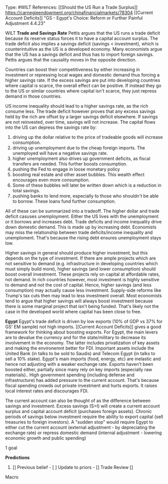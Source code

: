 Type: #WILT 
References: [[Should the US Run a Trade Surplus]]
https://carnegieendowment.org/chinafinancialmarkets/78304
[[Current Account Deficits]]
"GS -  Egypt's Choice: Reform or Further Painful Adjustment 4.4.23"

WILT
**Trade and Savings Rate**
Pettis argues that the US runs a trade deficit because its reserve status forces it to have a capital account surplus. The trade deficit also implies a savings deficit (savings < investment), which is counterintuitive as the US is a developed economy. Many economists argue that the US has a savings deficit and thus has to import foreign savings. Pettis argues that the causality moves in the opposite direction.

Countries can boost their competitiveness by either increasing in investment or repressing local wages and domestic demand thus forcing a higher savings rate. If the excess savings are put into developing countries where capital is scarce, the overall effect can be positive. If instead they go to the US or similar countries where capital isn't scarce, they just repress demand in those countries. 

US income inequality should lead to a higher savings rate, as the rich consume less. The trade deficit however proves that any excess savings held by the rich are offset by a larger savings deficit elsewhere. If savings are not reinvested, over time, savings will not increase. The capital flows into the US can depress the savings rate by:
1) driving up the dollar relative to the price of tradeable goods will increase consumption. 
2) driving up unemployment due to the cheap foreign imports. The unemployed will have a negative savings rate.
3) higher unemployment also drives up government deficits, as fiscal transfers are needed. This further boosts consumption.
4) pushing the Fed to engage in loose monetary policy
5) boosting real estate and other asset bubbles. This wealth effect encourages even more consumption. 
6) Some of these bubbles will later be written down which is a reduction in total savings. 
7) pushing banks to lend more, especially to those who shouldn't be able to borrow. These loans fund further consumption. 

All of these can be summarized into a tradeoff. The higher dollar and trade deficit casuses unemployment. Either the US lives with the unemployment or it borrows and increases debt. Trade deficits and income inequality drive down domestic demand. This is made up by increasing debt. Economists may miss the relationship between trade deficits/income inequality and unemploment. That's because the rising debt ensures unemployment stays low. 

Higher savings in general should produce higher investment, but this depends on the type of investment. If there are ample projects which are not sensitive to demand (e.g. infrastructure in developing countries which must simply build more), higher savings (and lower consumption) should boost overall investment. These projects rely on capital at affordable rates, not demand. In rich countries however, most investment is highly sensitive to demand and not the cost of capital. Hence, higher savings (and less consumption) may actually cause less investment. Supply-side reforms like Trump's tax cuts then may lead to less investment overall. Most economists tend to argue that higher savings will always boost investment because there is some marginal project that isn't being funded. That's likely not the case in the developed world where capital has been close to free. 

**Egypt**
Egypt's trade deficit is driven by low exports (10% of GDP vs 37% for GS' EM sample) not high imports. [[Current Account Deficits]] gives a good framework for thinking about boosting exports. For Egypt, the main levers are to devalue the currency and for the state/military to decrease its involvement in the economy. The latter includes privatization of key assets and making the environemnt better for FDI. Important assets include the United Bank (in talks to be sold to Saudis) and Telecom Egypt (in talks to sell a 10% stake). Egypt's main imports (food, energy, etc) are inelastic and hence not adjusting with a weaker exchange rate. Exports haven't been boosted either, partially since many rely on key imports (especially raw materials).. High government spending (including defense and infrastructure) has added pressure to the current account. That's because fiscal spending crowds out private investment and hurts exports. It raises local interest rates and discourages FDI. 

The current account can also be thought of as the difference between savings and investment. Excess savings (S>I) will create a current account surplus and capital account deficit (purchases foreign assets). Chronic periods of savings below investment require the ability to export capital (sell treasuries to foreign investors). A "sudden stop" would require Egypt to either cut the current account (external adjustment - by depreciating the exchange rate) or repress domestic demand (internal adjustment - lowering economic growth and public spending)





1 goal


**Predictions**

1) []
Previous belief - 
[ ]
Update to priors - 
[]
Trade Review
[]





Macro
